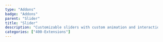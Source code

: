 ```yaml
---
type: "Addons"
badge: "Addons"
parent: "Slider"
title: "Slider"
description: "Customizable sliders with custom animation and interaction."
categories: ["400-Extensions"]
---
```

